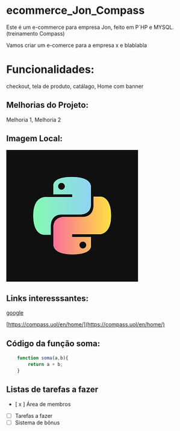 # ecommerce_Jon_Compass
Este é um e-commerce para empresa Jon, feito em P´HP e MYSQL. (treinamento Compass)

Vamos criar um e-comerce para a empresa x e blablabla

# Funcionalidades:

checkout, tela de produto, catálago, Home com banner

## Melhorias do Projeto:

Melhoria 1, Melhoria 2

## Imagem Local:


![logo do Phyton](img/phyton.png)

## Links interesssantes:

[google](https://www.google.com)

[https://compass.uol/en/home/](https://compass.uol/en/home/)

## Código da função soma:

``` javascript
    function soma(a,b){
        return a + b;
    }
``` 

## Listas de tarefas a fazer

- [ x ] Área de membros
- [ ]  Tarefas a fazer
- [ ]  Sistema de bônus